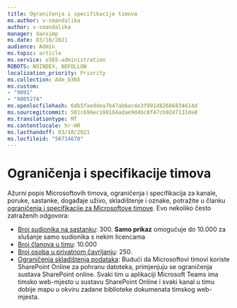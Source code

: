 ```yaml
---
title: Ograničenja i specifikacije timova
ms.author: v-smandalika
author: v-smandalika
manager: dansimp
ms.date: 03/10/2021
audience: Admin
ms.topic: article
ms.service: o365-administration
ROBOTS: NOINDEX, NOFOLLOW
localization_priority: Priority
ms.collection: Adm_O365
ms.custom:
- "9091"
- "9005274"
ms.openlocfilehash: 6db5faeddea7b47ab6ac4e3f091d82686834614d
ms.sourcegitcommit: 581c696ec108184adae9d4bc8f47cb9247131de8
ms.translationtype: MT
ms.contentlocale: hr-HR
ms.lasthandoff: 03/10/2021
ms.locfileid: "50714670"
---
```

# <a name="teams-limits-and-specifications"></a>Ograničenja i specifikacije timova

Ažurni popis Microsoftovih timova, ograničenja i specifikacija za kanale, poruke, sastanke, događaje uživo, skladištenje i oznake, potražite u članku [ograničenja i specifikacije za Microsoftove timove](https://docs.microsoft.com/microsoftteams/limits-specifications-teams). Evo nekoliko često zatraženih odgovora:

- [Broj sudionika na sastanku](https://docs.microsoft.com/microsoftteams/limits-specifications-teams#meetings-and-calls): 300. **Samo prikaz** omogućuje do 10.000 za slušanje samo sudionika s nekim licencama
- [Broj članova u timu](https://docs.microsoft.com/microsoftteams/limits-specifications-teams#teams-and-channels): 10.000
- [Broj osoba u privatnom čavrljanju](https://docs.microsoft.com/microsoftteams/limits-specifications-teams#chat): 250. 
- [Ograničenja skladištenja podataka](https://docs.microsoft.com/microsoftteams/limits-specifications-teams#storage): Budući da Microsoftovi timovi koriste SharePoint Online za pohranu datoteka, primjenjuju se ograničenja sustava SharePoint online. Svaki tim u aplikaciji Microsoft Teams ima timsko web-mjesto u sustavu SharePoint Online i svaki kanal u timu dobije mapu u okviru zadane biblioteke dokumenata timskog web-mjesta.

